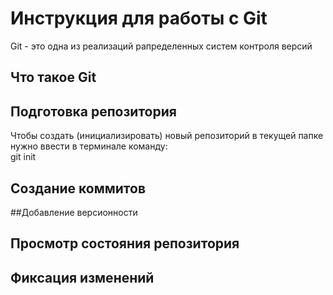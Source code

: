 # **Инструкция для работы с Git**

Git - это одна из реализаций рапределенных систем контроля версий

## Что такое Git

## Подготовка репозитория

Чтобы создать (инициализировать) новый репозиторий в текущей папке нужно ввести в терминале команду:    
    git init

## Создание коммитов

##Добавление версионности

## Просмотр состояния репозитория

## Фиксация изменений

